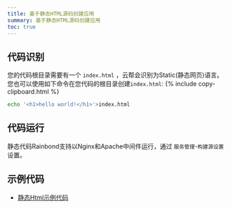 ```yaml
---
title: 基于静态HTML源码创建应用
summary: 基于静态HTML源码创建应用
toc: true
---
```


## 代码识别

您的代码根目录需要有一个 `index.html` ，云帮会识别为Static(静态网页)语言。您也可以使用如下命令在您代码的根目录创建`index.html`:
{% include copy-clipboard.html %}

```bash
echo '<h1>hello world!</h1>'>index.html
```

## 代码运行

静态代码Rainbond支持以Nginx和Apache中间件运行，通过 `服务管理`-`构建源设置` 设置。

## 示例代码

- [静态Html示例代码](https://github.com/goodrain/static-demo.git)